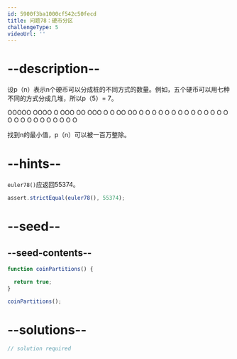 ```yaml
---
id: 5900f3ba1000cf542c50fecd
title: 问题78：硬币分区
challengeType: 5
videoUrl: ''
---
```


# --description--

设p（n）表示n个硬币可以分成桩的不同方式的数量。例如，五个硬币可以用七种不同的方式分成几堆，所以p（5）= 7。

OOOOO OOOO O OOO OO OOO O O OO OO O O O O O O O O O O O O O O O O O O O O O O O O O

找到n的最小值，p（n）可以被一百万整除。

# --hints--

`euler78()`应返回55374。

```js
assert.strictEqual(euler78(), 55374);
```

# --seed--

## --seed-contents--

```js
function coinPartitions() {

  return true;
}

coinPartitions();
```

# --solutions--

```js
// solution required
```
